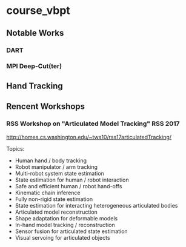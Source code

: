 # course_vbpt

## Notable Works

### DART

### MPI Deep-Cut(ter)

## Hand Tracking

## Rencent Workshops

### RSS Workshop on "Articulated Model Tracking" RSS 2017
http://homes.cs.washington.edu/~tws10/rss17articulatedTracking/

Topics:
* Human hand / body tracking
* Robot manipulator / arm tracking
* Multi-robot system state estimation
* State estimation for human / robot interaction
* Safe and efficient human / robot hand-offs
* Kinematic chain inference
* Fully non-rigid state estimation
* State estimation for interacting heterogeneous articulated bodies
* Articulated model reconstruction
* Shape adaptation for deformable models
* In-hand model tracking / reconstruction
* Sensor fusion for articulated state estimation
* Visual servoing for articulated objects

